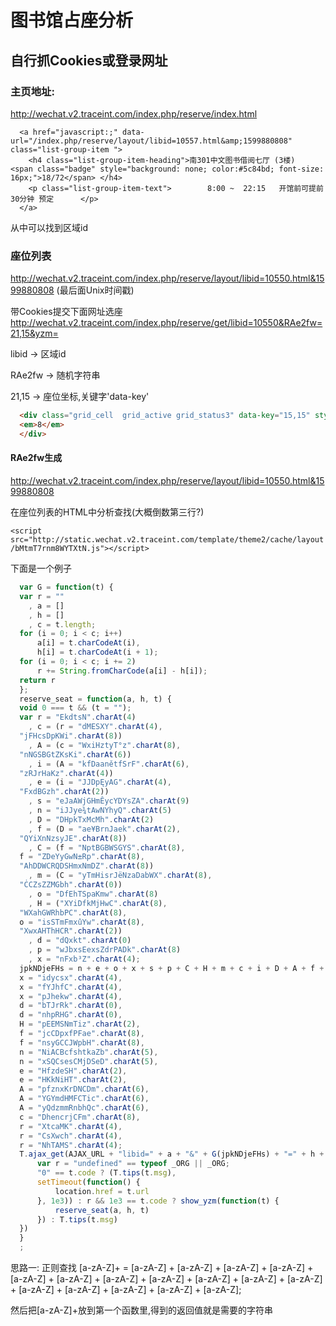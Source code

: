 # 图书馆占座分析

## 自行抓Cookies或登录网址

### 主页地址:
http://wechat.v2.traceint.com/index.php/reserve/index.html

```
  <a href="javascript:;" data-url="/index.php/reserve/layout/libid=10557.html&amp;1599880808" class="list-group-item ">
    <h4 class="list-group-item-heading">南301中文图书借阅七厅 (3楼) 	<span class="badge" style="background: none; color:#5c84bd; font-size: 16px;">18/72</span> </h4>
    <p class="list-group-item-text">		8:00 ~  22:15	开馆前可提前 30分钟 预定		</p>
  </a>
```
从中可以找到区域id
### 座位列表
http://wechat.v2.traceint.com/index.php/reserve/layout/libid=10550.html&1599880808
(最后面Unix时间戳)

带Cookies提交下面网址选座
http://wechat.v2.traceint.com/index.php/reserve/get/libid=10550&RAe2fw=21,15&yzm=

libid -> 区域id

RAe2fw -> 随机字符串

21,15 -> 座位坐标,关键字'data-key'

```html
  <div class="grid_cell  grid_active grid_status3" data-key="15,15" style="left:560px;top:560px;">
  <em>8</em>
  </div>
```

#### RAe2fw生成
http://wechat.v2.traceint.com/index.php/reserve/layout/libid=10550.html&1599880808

在座位列表的HTML中分析查找(大概倒数第三行?)

`<script src="http://static.wechat.v2.traceint.com/template/theme2/cache/layout/bMtmT7rnm8WYTXtN.js"></script>`

下面是一个例子
```javascript
  var G = function(t) {
  var r = ""
    , a = []
    , h = []
    , c = t.length;
  for (i = 0; i < c; i++)
      a[i] = t.charCodeAt(i),
      h[i] = t.charCodeAt(i + 1);
  for (i = 0; i < c; i += 2)
      r += String.fromCharCode(a[i] - h[i]);
  return r
  };
  reserve_seat = function(a, h, t) {
  void 0 === t && (t = "");
  var r = "EkdtsN".charAt(4)
    , c = (r = "dMESXY".charAt(4),
  "jFHcsDpKWi".charAt(8))
    , A = (c = "WxiHztyT°z".charAt(8),
  "nNGSBGtZKsKi".charAt(6))
    , i = (A = "kfDaanětfSrF".charAt(6),
  "zRJrHaKz".charAt(4))
    , e = (i = "JJDpĘyAG".charAt(4),
  "FxdBGzh".charAt(2))
    , s = "eJaAWjGHmÊycYDYsZA".charAt(9)
    , n = "iJJye¾tAwNYhyQ".charAt(5)
    , D = "DHpkTxMcMh".charAt(2)
    , f = (D = "ae¥BrnJaek".charAt(2),
  "QYiXnNzsyJE".charAt(8))
    , C = (f = "NptBGBWSGYS".charAt(8),
  f = "ZDeYyGwN±Rp".charAt(8),
  "AhDDWCRQDSHmxNmDZ".charAt(8))
    , m = (C = "yTmHisrJëNzaDabWX".charAt(8),
  "ĊCZsZZMGbh".charAt(0))
    , o = "DfEhTSpaKmw".charAt(8)
    , H = ("XYiDfkMjHwC".charAt(8),
  "WXahGWRhbPC".charAt(8),
  o = "isSTmFmxûYw".charAt(8),
  "XwxAHThHCR".charAt(2))
    , d = "dQxkt".charAt(0)
    , p = "wJbxsEexsZdrPADk".charAt(8)
    , x = "nFxb³Z".charAt(4);
  jpkNDjeFHs = n + e + o + x + s + p + C + H + m + c + i + D + A + f + d + r;
  x = "idycsx".charAt(4),
  x = "fYJhfC".charAt(4),
  x = "pJhekw".charAt(4),
  d = "bTJrRk".charAt(0),
  d = "nhpRHG".charAt(0),
  H = "pEEMSNmTiz".charAt(2),
  f = "jcCDpxfPFae".charAt(8),
  f = "nsyGCCJWpbH".charAt(8),
  n = "NiACBcfshtkaZb".charAt(5),
  n = "xSQCsesCMjDSeD".charAt(5),
  e = "HfzdeSH".charAt(2),
  e = "HKkNiHT".charAt(2),
  A = "pfznxKrDNCDm".charAt(6),
  A = "YGYmdHMFCTic".charAt(6),
  A = "yQdzmmRnbhQc".charAt(6),
  c = "DhencrjCFm".charAt(8),
  r = "XtcaMK".charAt(4),
  r = "CsXwch".charAt(4),
  r = "NhTAMS".charAt(4);
  T.ajax_get(AJAX_URL + "libid=" + a + "&" + G(jpkNDjeFHs) + "=" + h + "&yzm=" + t, function(t) {
      var r = "undefined" == typeof _ORG || _ORG;
      "0" == t.code ? (T.tips(t.msg),
      setTimeout(function() {
          location.href = t.url
      }, 1e3)) : r && 1e3 == t.code ? show_yzm(function(t) {
          reserve_seat(a, h, t)
      }) : T.tips(t.msg)
  })
  }
  ;
```
思路一:
正则查找 [a-zA-Z]+ = [a-zA-Z] + [a-zA-Z] + [a-zA-Z] + [a-zA-Z] + [a-zA-Z] + [a-zA-Z] + [a-zA-Z] + [a-zA-Z] + [a-zA-Z] + [a-zA-Z] + [a-zA-Z] + [a-zA-Z] + [a-zA-Z] + [a-zA-Z] + [a-zA-Z] + [a-zA-Z];

然后把[a-zA-Z]+放到第一个函数里,得到的返回值就是需要的字符串
